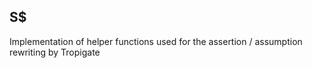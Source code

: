 ## S$
Implementation of helper functions used for the assertion / assumption rewriting by Tropigate
